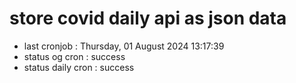 # store covid daily api as json data

- last cronjob : Thursday, 01 August 2024 13:17:39
- status og cron : success
- status daily cron : success
      
      